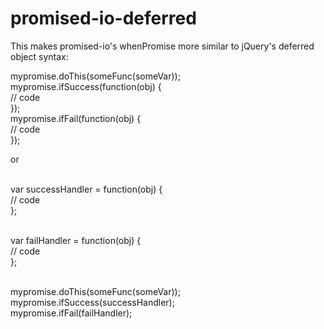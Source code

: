 promised-io-deferred
====================

This makes promised-io's whenPromise more similar to jQuery's deferred object syntax:

mypromise.doThis(someFunc(someVar));
<br/>mypromise.ifSuccess(function(obj) {
<br/>    // code
<br/>});
<br/>mypromise.ifFail(function(obj) {
<br/>    // code
<br/>});

or

<br/>var successHandler = function(obj) {
<br/>    // code
<br/>};

<br/>var failHandler = function(obj) {
<br/>    // code
<br/>};

<br/>mypromise.doThis(someFunc(someVar));
<br/>mypromise.ifSuccess(successHandler);
<br/>mypromise.ifFail(failHandler);
